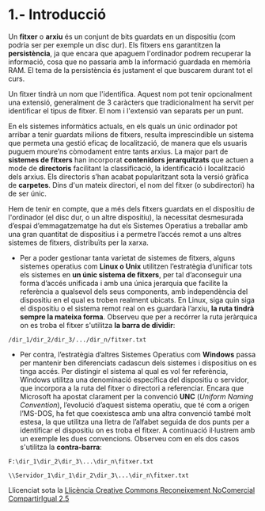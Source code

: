 # <a name="main"></a>**1.- Introducció**

Un **fitxer** o **arxiu** és un conjunt de bits guardats en un dispositiu (com podria ser per exemple un disc dur). Els fitxers ens garantitzen la **persistència**, ja que encara que apaguem l'ordinador podrem recuperar la informació, cosa que no passaria amb la informació guardada en memòria RAM. El tema de la persistència és justament el que buscarem durant tot el curs.

Un fitxer tindrà un nom que l'identifica. Aquest nom pot tenir opcionalment una extensió, generalment de 3 caràcters que tradicionalment ha servit per identificar el tipus de fitxer. El nom i l'extensió van separats per un punt.

En els sistemes informàtics actuals, en els quals un únic ordinador pot arribar a tenir guardats milions de fitxers, resulta imprescindible un sistema que permeta una gestió eficaç de localització, de manera que els usuaris puguem moure’ns còmodament entre tants arxius. La major part de **sistemes de fitxers** han incorporat **contenidors jerarquitzats** que actuen a mode de **directoris** facilitant la classificació, la identificació i localització dels arxius. Els directoris s’han acabat popularitzant sota la versió gràfica de **carpetes**. Dins d'un mateix directori, el nom del fitxer (o subdirectori) ha de ser únic.

Hem de tenir en compte, que a més dels fitxers guardats en el dispositiu de l'ordinador (el disc dur, o un altre dispositiu), la necessitat desmesurada d’espai d’emmagatzematge ha dut els Sistemes Operatius a treballar amb una gran quantitat de dispositius i a permetre l’accés remot a uns altres sistemes de fitxers, distribuïts per la xarxa.

- Per a poder gestionar tanta varietat de sistemes de fitxers, alguns sistemes operatius com **Linux o Unix** utilitzen l’estratègia d’unificar tots els sistemes en **un únic sistema de fitxers**, per tal d’aconseguir una forma d’accés unificada i amb una única jerarquia que facilite la referència a qualsevol dels seus components, amb independència del dispositiu en el qual es troben realment ubicats. En Linux, siga quin siga el dispositiu o el sistema remot real on es guardarà l’arxiu, **la ruta tindrà sempre la mateixa forma**. Observeu que per a recórrer la ruta jeràrquica on es troba el fitxer s'utilitza **la barra de dividir**:

`/dir_1/dir_2/dir_3/.../dir_n/fitxer.txt`

- Per contra, l’estratègia d’altres Sistemes Operatius com **Windows** passa per mantenir ben diferenciats cadascun dels sistemes i dispositius on es tinga accés. Per distingir el sistema al qual es vol fer referència, Windows utilitza una denominació específica del dispositiu o servidor, que incorpora a la ruta del fitxer o directori a referenciar. Encara que Microsoft ha apostat clarament per la convenció **UNC** (*Uniform Naming Convention*), l’evolució d’aquest sistema operatiu, que té com a origen l’MS-DOS, ha fet que coexistesca amb una altra convenció també molt estesa, la que utilitza una lletra de l’alfabet seguida de dos punts per a identificar el dispositiu on es troba el fitxer. A continuació il·lustrem amb un exemple les dues convencions. Observeu com en els dos casos s'utilitza la **contra-barra**:

`F:\dir_1\dir_2\dir_3\...\dir_n\fitxer.txt`

`\\Servidor_1\dir_1\dir_2\dir_3\...\dir_n\fitxer.txt`



Llicenciat sota la [Llicència Creative Commons Reconeixement NoComercial CompartirIgual 2.5](http://creativecommons.org/licenses/by-nc-sa/2.5/)

